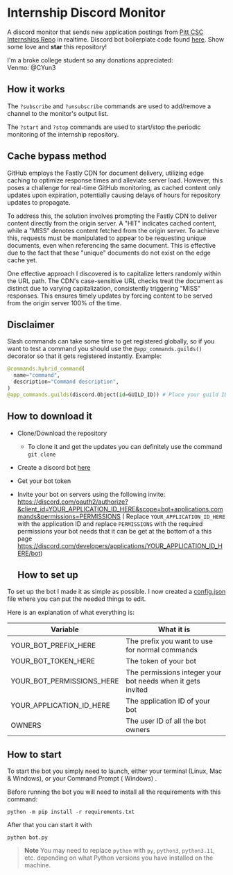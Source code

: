 # Internship Discord Monitor
A discord monitor that sends new application postings from [Pitt CSC Internships Repo](https://github.com/SimplifyJobs/Summer2024-Internships/tree/dev) in realtime. Discord bot boilerplate code found [here](https://github.com/kkrypt0nn/Python-Discord-Bot-Template/tree/main). Show some love and **star** this repository!

I'm a broke college student so any donations appreciated:<br />
Venmo: @CYun3

## How it works
The ```?subscribe``` and ```?unsubscribe``` commands are used to add/remove a channel to the monitor's output list.

The ```?start``` and ```?stop``` commands are used to start/stop the periodic monitoring of the internship repository.


## Cache bypass method

GitHub employs the Fastly CDN for document delivery, utilizing edge caching to optimize response times and alleviate server load. However, this poses a challenge for real-time GitHub monitoring, as cached content only updates upon expiration, potentially causing delays of hours for repository updates to propagate.

To address this, the solution involves prompting the Fastly CDN to deliver content directly from the origin server. A "HIT" indicates cached content, while a "MISS" denotes content fetched from the origin server. To achieve this, requests must be manipulated to appear to be requesting unique documents, even when referencing the same document. This is effective due to the fact that these "unique" documents do not exist on the edge cache yet.

One effective approach I discovered is to capitalize letters randomly within the URL path. The CDN's case-sensitive URL checks treat the document as distinct due to varying capitalization, consistently triggering "MISS" responses. This ensures timely updates by forcing content to be served from the origin server 100% of the time.

## Disclaimer

Slash commands can take some time to get registered globally, so if you want to test a command you should use
the `@app_commands.guilds()` decorator so that it gets registered instantly. Example:

```py
@commands.hybrid_command(
  name="command",
  description="Command description",
)
@app_commands.guilds(discord.Object(id=GUILD_ID)) # Place your guild ID here
```

## How to download it

* Clone/Download the repository
    * To clone it and get the updates you can definitely use the command
      `git clone`
* Create a discord bot [here](https://discord.com/developers/applications)
* Get your bot token
* Invite your bot on servers using the following invite:
  https://discord.com/oauth2/authorize?&client_id=YOUR_APPLICATION_ID_HERE&scope=bot+applications.commands&permissions=PERMISSIONS (
  Replace `YOUR_APPLICATION_ID_HERE` with the application ID and replace `PERMISSIONS` with the required permissions
  your bot needs that it can be get at the bottom of a this
  page https://discord.com/developers/applications/YOUR_APPLICATION_ID_HERE/bot)

  ## How to set up

To set up the bot I made it as simple as possible. I now created a [config.json](config.json) file where you can put the
needed things to edit.

Here is an explanation of what everything is:

| Variable                  | What it is                                                            |
| ------------------------- | ----------------------------------------------------------------------|
| YOUR_BOT_PREFIX_HERE      | The prefix you want to use for normal commands                        |
| YOUR_BOT_TOKEN_HERE       | The token of your bot                                                 |
| YOUR_BOT_PERMISSIONS_HERE | The permissions integer your bot needs when it gets invited           |
| YOUR_APPLICATION_ID_HERE  | The application ID of your bot                                        |
| OWNERS                    | The user ID of all the bot owners                                     |


## How to start

To start the bot you simply need to launch, either your terminal (Linux, Mac & Windows), or your Command Prompt (
Windows)
.

Before running the bot you will need to install all the requirements with this command:

```
python -m pip install -r requirements.txt
```

After that you can start it with

```
python bot.py
```

> **Note** You may need to replace `python` with `py`, `python3`, `python3.11`, etc. depending on what Python versions you have installed on the machine.
